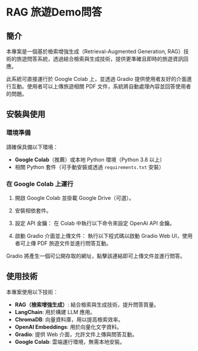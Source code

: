 # RAG 旅遊Demo問答

## 簡介
本專案是一個基於檢索增強生成（Retrieval-Augmented Generation, RAG）技術的旅遊問答系統，透過結合檢索與生成技術，提供更準確且即時的旅遊資訊回應。

此系統可直接運行於 Google Colab 上，並透過 Gradio 提供使用者友好的介面進行互動。使用者可以上傳旅遊相關 PDF 文件，系統將自動處理內容並回答使用者的問題。

## 安裝與使用

### 環境準備
請確保具備以下環境：
- **Google Colab**（推薦）或本地 Python 環境（Python 3.8 以上）
- 相關 Python 套件（可手動安裝或透過 `requirements.txt` 安裝）

### 在 Google Colab 上運行
1. 開啟 Google Colab 並掛載 Google Drive（可選）。
2. 安裝相依套件。
3. 設定 API 金鑰：
   在 Colab 中執行以下命令來設定 OpenAI API 金鑰。

4. 啟動 Gradio 介面並上傳文件：
   執行以下程式碼以啟動 Gradio Web UI，使用者可上傳 PDF 旅遊文件並進行問答互動。

Gradio 將產生一個可公開存取的網址，點擊該連結即可上傳文件並進行問答。

## 使用技術
本專案使用以下技術：
- **RAG（檢索增強生成）**: 結合檢索與生成技術，提升問答質量。
- **LangChain**: 用於構建 LLM 應用。
- **ChromaDB**: 向量資料庫，用以提高檢索效率。
- **OpenAI Embeddings**: 用於向量化文字資料。
- **Gradio**: 提供 Web 介面，允許文件上傳與問答互動。
- **Google Colab**: 雲端運行環境，無需本地安裝。
